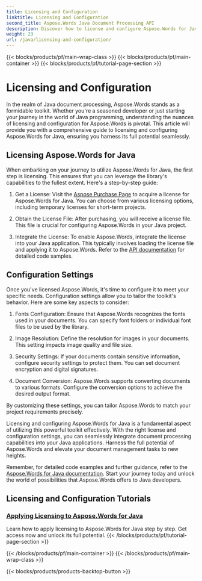 ```yaml
---
title: Licensing and Configuration
linktitle: Licensing and Configuration
second_title: Aspose.Words Java Document Processing API
description: Discover how to license and configure Aspose.Words for Java with ease. Dive into the intricacies of setting up this powerful toolkit for document processing in your Java applications.
weight: 23
url: /java/licensing-and-configuration/
---
```


{{< blocks/products/pf/main-wrap-class >}}
{{< blocks/products/pf/main-container >}}
{{< blocks/products/pf/tutorial-page-section >}}

# Licensing and Configuration

In the realm of Java document processing, Aspose.Words stands as a formidable toolkit. Whether you're a seasoned developer or just starting your journey in the world of Java programming, understanding the nuances of licensing and configuration for Aspose.Words is pivotal. This article will provide you with a comprehensive guide to licensing and configuring Aspose.Words for Java, ensuring you harness its full potential seamlessly.

## Licensing Aspose.Words for Java

When embarking on your journey to utilize Aspose.Words for Java, the first step is licensing. This ensures that you can leverage the library's capabilities to the fullest extent. Here's a step-by-step guide:

1. Get a License: Visit the [Aspose Purchase Page](https://purchase.aspose.com/buy) to acquire a license for Aspose.Words for Java. You can choose from various licensing options, including temporary licenses for short-term projects.

2. Obtain the License File: After purchasing, you will receive a license file. This file is crucial for configuring Aspose.Words in your Java project.

3. Integrate the License: To enable Aspose.Words, integrate the license into your Java application. This typically involves loading the license file and applying it to Aspose.Words. Refer to the [API documentation](https://reference.aspose.com/words/java/) for detailed code samples.

## Configuration Settings

Once you've licensed Aspose.Words, it's time to configure it to meet your specific needs. Configuration settings allow you to tailor the toolkit's behavior. Here are some key aspects to consider:

1. Fonts Configuration: Ensure that Aspose.Words recognizes the fonts used in your documents. You can specify font folders or individual font files to be used by the library.

2. Image Resolution: Define the resolution for images in your documents. This setting impacts image quality and file size.

3. Security Settings: If your documents contain sensitive information, configure security settings to protect them. You can set document encryption and digital signatures.

4. Document Conversion: Aspose.Words supports converting documents to various formats. Configure the conversion options to achieve the desired output format.

By customizing these settings, you can tailor Aspose.Words to match your project requirements precisely.

Licensing and configuring Aspose.Words for Java is a fundamental aspect of utilizing this powerful toolkit effectively. With the right license and configuration settings, you can seamlessly integrate document processing capabilities into your Java applications. Harness the full potential of Aspose.Words and elevate your document management tasks to new heights.

Remember, for detailed code examples and further guidance, refer to the [Aspose.Words for Java documentation](https://reference.aspose.com/words/java/). Start your journey today and unlock the world of possibilities that Aspose.Words offers to Java developers.

## Licensing and Configuration Tutorials
### [Applying Licensing to Aspose.Words for Java](./applying-licensing/)
Learn how to apply licensing to Aspose.Words for Java step by step. Get access now and unlock its full potential.
{{< /blocks/products/pf/tutorial-page-section >}}

{{< /blocks/products/pf/main-container >}}
{{< /blocks/products/pf/main-wrap-class >}}

{{< blocks/products/products-backtop-button >}}
